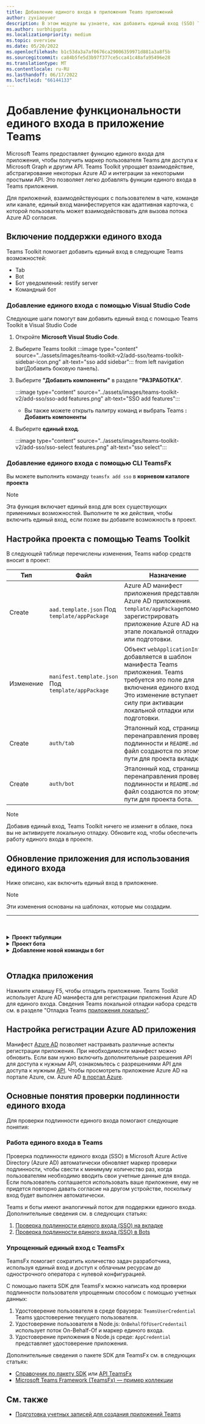 ```yaml
---
title: Добавление единого входа в приложения Teams приложений
author: zyxiaoyuer
description: В этом модуле вы узнаете, как добавить единый вход (SSO) Teams Toolkit, включить поддержку единого входа и обновить приложение для использования единого входа.
ms.author: surbhigupta
ms.localizationpriority: medium
ms.topic: overview
ms.date: 05/20/2022
ms.openlocfilehash: b1c53da3a7af0676ca29006359971d881a3a8f5b
ms.sourcegitcommit: ca84b5fe5d3b97f377ce5cca41c48afa95496e28
ms.translationtype: MT
ms.contentlocale: ru-RU
ms.lasthandoff: 06/17/2022
ms.locfileid: "66144133"
---
```

# <a name="add-single-sign-on-to-teams-app"></a>Добавление функциональности единого входа в приложение Teams

Microsoft Teams предоставляет функцию единого входа для приложения, чтобы получить маркер пользователя Teams для доступа к Microsoft Graph и другим API. Teams Toolkit упрощает взаимодействие, абстрагирование некоторых Azure AD и интеграции за некоторыми простыми API. Это позволяет легко добавлять функции единого входа в Teams приложения.

Для приложений, взаимодействующих с пользователем в чате, команде или канале, единый вход манифестируется как адаптивная карточка, с которой пользователь может взаимодействовать для вызова потока Azure AD согласия.

## <a name="enable-sso-support"></a>Включение поддержки единого входа

Teams Toolkit помогает добавить единый вход в следующие Teams возможностей:

* Tab
* Bot
* Бот уведомлений: restify server
* Командный бот

### <a name="add-sso-using-visual-studio-code"></a>Добавление единого входа с помощью Visual Studio Code

Следующие шаги помогут вам добавить единый вход с помощью Teams Toolkit в Visual Studio Code

1. Откройте **Microsoft Visual Studio Code**.
2. Выберите Teams toolkit :::image type="content" source="../assets/images/teams-toolkit-v2/add-sso/teams-toolkit-sidebar-icon.png" alt-text="sso add sidebar"::: from left navigation bar(Добавить боковую панель).
3. Выберите **"Добавить компоненты"** в разделе **"РАЗРАБОТКА"**.

    :::image type="content" source="../assets/images/teams-toolkit-v2/add-sso/sso-add features.png" alt-text="SSO add features":::

    * Вы также можете открыть палитру команд и выбрать Teams **: Добавить компоненты**

4. Выберите **единый вход**.

    :::image type="content" source="../assets/images/teams-toolkit-v2/add-sso/sso-select features.png" alt-text="sso select":::

### <a name="add-sso-using-teamsfx-cli"></a>Добавление единого входа с помощью CLI TeamsFx

Вы можете выполнить команду `teamsfx add sso` в **корневом каталоге проекта**

> [!Note]
> Эта функция включает единый вход для всех существующих применимых возможностей. Выполните те же действия, чтобы включить единый вход, если позже вы добавите возможность в проект.

## <a name="customize-your-project-using-teams-toolkit"></a>Настройка проекта с помощью Teams Toolkit

В следующей таблице перечислены изменения, Teams набор средств вносит в проект:

   |**Тип**|**Файл**|**Назначение**|
   |--------|--------|-----------|
   |Create|`aad.template.json` Под `template/appPackage`|Azure AD манифест приложения представляет Azure AD приложения. `template/appPackage`помогает зарегистрировать приложение Azure AD на этапе локальной отладки или подготовки.|
   |Изменение|`manifest.template.json` Под `template/appPackage`|Объект `webApplicationInfo` добавляется в шаблон манифеста Teams приложения. Teams требуется это поле для включения единого входа. Это изменение вступает в силу при активации локальной отладки или подготовки.|
   |Create|`auth/tab`|Эталонный код, страницы перенаправления проверки подлинности и `README.md` файл создаются по этому пути для проекта вкладки.|
   |Create|`auth/bot`|Эталонный код, страницы перенаправления проверки подлинности и `README.md` файл создаются по этому пути для проекта бота.|

> [!Note]
> Добавив единый вход, Teams Toolkit ничего не изменит в облаке, пока вы не активируете локальную отладку. Обновите код, чтобы обеспечить работу единого входа в проекте.

## <a name="update-your-application-to-use-sso"></a>Обновление приложения для использования единого входа

Ниже описано, как включить единый вход в приложение.

> [!NOTE]
> Эти изменения основаны на шаблонах, которые мы создадим.

---
<br>
<br><details>
<summary><b>Проект табуляции </b></summary>

1. Скопируйте `auth-start.html` и `auth-end.htm`** в `auth/public` папку `tabs/public/`в . Teams Toolkit регистрирует эти две конечные точки в Azure AD для Azure AD потока перенаправления.

2. Скопируйте `sso` папку в `auth/tab` папку `tabs/src/sso/`.

    * `InitTeamsFx`: файл реализует функцию, которая инициализирует пакет SDK `GetUserProfile` TeamsFx и открывает компонент после инициализации пакета SDK.

    * `GetUserProfile`: файл реализует функцию, которая вызывает Microsoft API Graph для получения сведений о пользователе.

3. Выполните `npm install @microsoft/teamsfx-react` в .`tabs/`

4. Добавьте следующие строки для `tabs/src/components/sample/Welcome.tsx` импорта `InitTeamsFx`:

    ```Bash

    import { InitTeamsFx } from "../../sso/InitTeamsFx";

    ```

5. Замените следующую строку: `<AddSSO />` заменой `<InitTeamsFx />` компонента `AddSso` компонентом `InitTeamsFx` .

</details>
<details>
<summary><b>Проект бота </b></summary>

1. Скопируйте `auth/bot/public` папку в `bot/src`. Две папки содержат HTML-страницы, используемые для перенаправления проверки подлинности. Чтобы добавить маршрутизацию на эти страницы, `bot/src/index` необходимо изменить файл.

2. Скопируйте `auth/bot/sso` папку в `bot/src`. Две папки содержат три файла в качестве ссылки для реализации единого входа:

    * `showUserInfo`: он реализует функцию для получения сведений о пользователе с помощью маркера единого входа. Следуйте этому, чтобы создать собственный метод, для которого требуется маркер единого входа.

    * `ssoDialog`: создает [componentDialog](/javascript/api/botbuilder-dialogs/componentdialog?view=botbuilder-ts-latest&preserve-view=true) , используемый для единого входа.

    * `teamsSsoBot`: он создает [TeamsActivityHandler](/javascript/api/botbuilder/teamsactivityhandler?view=botbuilder-ts-latest&preserve-view=true) `ssoDialog` `showUserInfo` с командой, которую можно активировать, и добавляет ее в качестве команды.

3. Следуйте примеру кода и зарегистрируйте собственную команду в `addCommand` этом файле (необязательно).

4. Выполните `npm install isomorphic-fetch` в .`bot/`

5. Выполните `npm install copyfiles` в файле `bot/` package.json и замените следующую строку:
  
   ```JSON

   "build": "tsc --build",

    ```

    с 

   ```JSON

   "build": "tsc --build && copyfiles public/*.html lib/",

   ```

   HTML-страницы, используемые для перенаправления проверки подлинности, копируются при создании этого проекта бота.

6. После добавления следующих файлов необходимо создать новый экземпляр `teamsSsoBot` в файле `bot/src/index` . Замените следующий код:

   ```Bash
  
   // Process Teams activity with Bot Framework.
   server.post("/api/messages", async (req, res) => {
   await commandBot.requestHandler(req, res);
   });  

   ```

    с 

   ```Bash

   const handler = new TeamsSsoBot();
   // Process Teams activity with Bot Framework.
   server.post("/api/messages", async (req, res) => {
       await commandBot.requestHandler(req, res, async (context)=> {
           await handler.run(context);
       });
   });

   ```

7. Добавьте HTML-маршруты в `bot/src/index` файл:

   ```Bash

   server.get(
       "/auth-*.html",
       restify.plugins.serveStatic({
           directory: path.join(__dirname, "public"),
       })
   );

   ```

8. Добавьте следующие строки для `bot/src/index` импорта и `teamsSsoBot` `path`:

   ```Bash

   // For ts:
   import { TeamsSsoBot } from "./sso/teamsSsoBot";
   const path = require("path");

   // For js:
   const { TeamsSsoBot } = require("./sso/teamsSsoBot");
   const path = require("path");

   ```

9. Зарегистрируйте команду в манифесте Teams приложения. Откройте `templates/appPackage/manifest.template.json`и добавьте в бот следующие `command` `commandLists` строки:

   ```JSON

   {
       "title": "show",
       "description": "Show user profile using Single Sign On feature"
   }

   ```

</details>
<details>
<summary><b>Добавление новой команды в бот </b></summary>

> [!NOTE]
> В настоящее время эти инструкции применимы к `command bot`. Если вы начинаете с примера `bot`[bot-sso](https://github.com/OfficeDev/TeamsFx-Samples/tree/v2/bot-sso).

Следующие действия помогут вам добавить новую команду после добавления единого входа в проект:

1. Создайте файл (`todo.ts`или`todo.js`) в разделе `bot/src/` и добавьте собственную бизнес-логику для вызова API Graph:

# <a name="typescript"></a>[TypeScript](#tab/typescript)

   ```typescript
   // for TypeScript:
export async function showUserImage(
    context: TurnContext,
    ssoToken: string,
    param: any[]
): Promise<DialogTurnResult> {
    await context.sendActivity("Retrieving user photo from Microsoft Graph ...");

    // Init TeamsFx instance with SSO token
    const teamsfx = new TeamsFx().setSsoToken(ssoToken);

    // Update scope here. For example: Mail.Read, etc.
    const graphClient = createMicrosoftGraphClient(teamsfx, param[0]);
    
    // You can add following code to get your photo:
    // let photoUrl = "";
    // try {
    //   const photo = await graphClient.api("/me/photo/$value").get();
    //   photoUrl = URL.createObjectURL(photo);
    // } catch {
    //   // Could not fetch photo from user's profile, return empty string as placeholder.
    // }
    // if (photoUrl) {
    //   await context.sendActivity(
    //     `You can find your photo here: ${photoUrl}`
    //   );
    // } else {
    //   await context.sendActivity("Could not retrieve your photo from Microsoft Graph. Please make sure you have uploaded your photo.");
    // }

    return;
}  
   ```

# <a name="javascript"></a>[JavaScript](#tab/javascript)

   ```javaScript
   // for JavaScript:
export async function showUserImage(context, ssoToken, param) {
    await context.sendActivity("Retrieving user photo from Microsoft Graph ...");

    // Init TeamsFx instance with SSO token
    const teamsfx = new TeamsFx().setSsoToken(ssoToken);

    // Update scope here. For example: Mail.Read, etc.
    const graphClient = createMicrosoftGraphClient(teamsfx, param[0]);
    
    // You can add following code to get your photo:
    // let photoUrl = "";
    // try {
    //   const photo = await graphClient.api("/me/photo/$value").get();
    //   photoUrl = URL.createObjectURL(photo);
    // } catch {
    //   // Could not fetch photo from user's profile, return empty string as placeholder.
    // }
    // if (photoUrl) {
    //   await context.sendActivity(
    //     `You can find your photo here: ${photoUrl}`
    //   );
    // } else {
    //   await context.sendActivity("Could not retrieve your photo from Microsoft Graph. Please make sure you have uploaded your photo.");
    // }

    return;
}
   ```

---

2. Регистрация новой команды

   * Добавьте следующую строку для регистрации новой команды, используя:`addCommand` `teamsSsoBot`

     ```bash

     this.dialog.addCommand("ShowUserProfile", "show", showUserInfo);

     ```

   * Добавьте следующие строки после приведенной выше строки, чтобы зарегистрировать новую `photo` команду и подключиться к методу, добавленному `showUserImage` выше:

     ```bash

     // As shown here, you can add your own parameter into the `showUserImage` method
     // You can also use regular expression for the command here
     const scope = ["User.Read"];
     this.dialog.addCommand("ShowUserPhoto", new RegExp("photo\s*.*"), showUserImage, scope);

     ```

3. Зарегистрируйте команду в манифесте Teams приложения. Откройте `templates/appPackage/manifest.template.json`и добавьте в бот следующие `command` `commandLists` строки:

   ```JSON

   {
       "title": "photo",
       "description": "Show user photo using Single Sign On feature"
   }

   ```

</details>
<br>

## <a name="debug-your-application"></a>Отладка приложения

Нажмите клавишу F5, чтобы отладить приложение. Teams Toolkit использует Azure AD манифеста для регистрации приложения Azure AD для единого входа. Сведения Teams локальной отладки набора средств см. в разделе "Отладка Teams [приложения локально"](debug-local.md).

## <a name="customize-azure-ad-application-registration"></a>Настройка регистрации Azure AD приложения

Манифест [Azure AD](/azure/active-directory/develop/reference-app-manifest) позволяет настраивать различные аспекты регистрации приложения. При необходимости манифест можно обновить. Если вам нужно включить дополнительные разрешения API для доступа к нужным API, ознакомьтесь с разрешениями API для доступа к нужным [API](https://github.com/OfficeDev/TeamsFx/wiki/#customize-aad-manifest-template).
Чтобы просмотреть приложение Azure AD на портале Azure, см. Azure AD [в портал Azure](https://github.com/OfficeDev/TeamsFx/wiki/Manage-AAD-application-in-Teams-Toolkit#How-to-view-the-AAD-app-on-the-Azure-portal).

## <a name="sso-authentication-concepts"></a>Основные понятия проверки подлинности единого входа

Для проверки подлинности единого входа помогают следующие понятия:

### <a name="working-of-sso-in-teams"></a>Работа единого входа в Teams

Проверка подлинности единого входа (SSO) в Microsoft Azure Active Directory (Azure AD) автоматически обновляет маркер проверки подлинности, чтобы свести к минимуму количество раз, когда пользователям необходимо вводить свои учетные данные для входа. Если пользователь соглашается использовать ваше приложение, ему не придется повторно давать согласие на другом устройстве, поскольку вход будет выполнен автоматически.

Teams и боты имеют аналогичный поток для поддержки единого входа. Дополнительные сведения см. в следующих статьях:

1. [Проверка подлинности единого входа (SSO) на вкладке](../tabs/how-to/authentication/tab-sso-overview.md)
2. [Проверка подлинности единого входа (SSO) в Bots](../bots/how-to/authentication/auth-aad-sso-bots.md)

### <a name="simplified-sso-with-teamsfx"></a>Упрощенный единый вход с TeamsFx

TeamsFx помогает сократить количество задач разработчика, используя единый вход и доступ к облачным ресурсам до однострочного оператора с нулевой конфигурацией.

С помощью пакета SDK для TeamsFx можно написать код проверки подлинности пользователя упрощенным способом с помощью учетных данных:

1. Удостоверение пользователя в среде браузера: `TeamsUserCredential` Teams удостоверение текущего пользователя.
2. Удостоверение пользователя в Node.js: `OnBehalfOfUserCredentail` использует поток On-Behalf-Of и маркер единого входа.
3. Удостоверение приложения в Node.js среде: `AppCredential` представляет удостоверение приложения.

Дополнительные сведения о пакете SDK для TeamsFx см. в следующих статьях:

* [Справочник по пакету SDK](TeamsFx-SDK.md) или [API TeamsFx](/javascript/api/@microsoft/teamsfx/?view=msteams-client-js-latest&preserve-view=true)
* [Microsoft Teams Framework (TeamsFx) — пример коллекции](https://github.com/OfficeDev/TeamsFx-Samples/tree/v2)

## <a name="see-also"></a>См. также

* [Подготовка учетных записей для создания приложений Teams](accounts.md)

